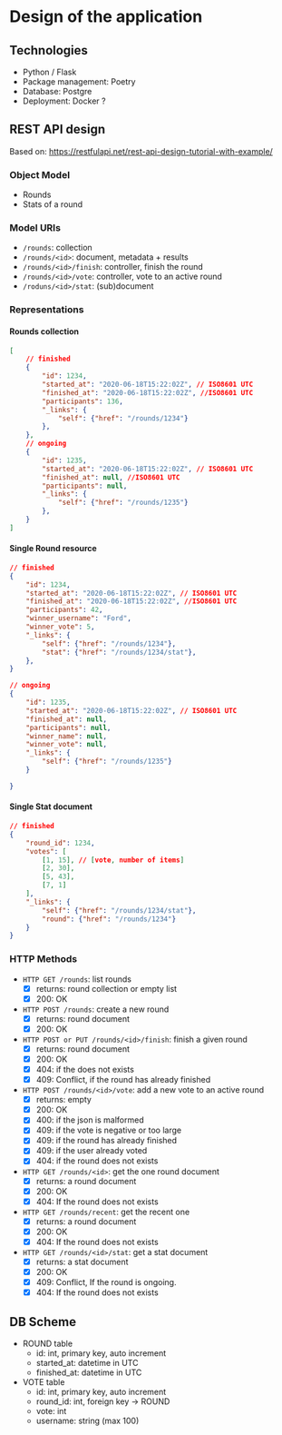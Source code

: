 # Design of the application

## Technologies

- Python / Flask
- Package management: Poetry
- Database: Postgre
- Deployment: Docker ?

## REST API design

Based on: https://restfulapi.net/rest-api-design-tutorial-with-example/

### Object Model

- Rounds
- Stats of a round

### Model URIs

- `/rounds`: collection
- `/rounds/<id>`: document, metadata + results
- `/rounds/<id>/finish`: controller, finish the round
- `/rounds/<id>/vote`: controller, vote to an active round
- `/roduns/<id>/stat`: (sub)document

### Representations

#### Rounds collection

```json
[
    // finished
    {
        "id": 1234,
        "started_at": "2020-06-18T15:22:02Z", // ISO8601 UTC
        "finished_at": "2020-06-18T15:22:02Z", //ISO8601 UTC
        "participants": 136,
        "_links": {
            "self": {"href": "/rounds/1234"}
        },
    },
    // ongoing
    {
        "id": 1235,
        "started_at": "2020-06-18T15:22:02Z", // ISO8601 UTC
        "finished_at": null, //ISO8601 UTC
        "participants": null,
        "_links": {
            "self": {"href": "/rounds/1235"}
        },
    }
]
```

#### Single Round resource

```json
// finished
{
    "id": 1234,
    "started_at": "2020-06-18T15:22:02Z", // ISO8601 UTC
    "finished_at": "2020-06-18T15:22:02Z", //ISO8601 UTC
    "participants": 42,
    "winner_username": "Ford",
    "winner_vote": 5,
    "_links": {
        "self": {"href": "/rounds/1234"},
        "stat": {"href": "/rounds/1234/stat"},
    },
}
```

```json
// ongoing
{
    "id": 1235,
    "started_at": "2020-06-18T15:22:02Z", // ISO8601 UTC
    "finished_at": null,
    "participants": null,
    "winner_name": null,
    "winner_vote": null,
    "_links": {
        "self": {"href": "/rounds/1235"}
    }

}
```

#### Single Stat document

```json
// finished 
{
    "round_id": 1234,
    "votes": [
        [1, 15], // [vote, number of items]
        [2, 30],
        [5, 43],
        [7, 1]
    ],
    "_links": {
        "self": {"href": "/rounds/1234/stat"},
        "round": {"href": "/rounds/1234"}
    }
}
```

### HTTP Methods

- `HTTP GET /rounds`: list rounds
  - [x] returns: round collection or empty list
  - [x] 200: OK
- `HTTP POST /rounds`: create a new round
  - [x] returns: round document
  - [x] 200: OK
- `HTTP POST or PUT /rounds/<id>/finish`: finish a given round
  - [x] returns: round document
  - [x] 200: OK
  - [x] 404: if the <id> does not exists
  - [x] 409: Conflict, if the round has already finished
- `HTTP POST /rounds/<id>/vote`: add a new vote to an active round
  - [x] returns: empty
  - [x] 200: OK
  - [x] 400: if the json is malformed
  - [x] 409: if the vote is negative or too large
  - [x] 409: if the round has already finished
  - [x] 409: if the user already voted
  - [x] 404: if the round does not exists
- `HTTP GET /rounds/<id>`: get the one round document
  - [x] returns: a round document
  - [x] 200: OK
  - [x] 404: If the round does not exists
- `HTTP GET /rounds/recent`: get the recent one
  - [x] returns: a round document
  - [x] 200: OK
  - [x] 404: If the round does not exists
- `HTTP GET /rounds/<id>/stat`: get a stat document
  - [x] returns: a stat document
  - [x] 200: OK
  - [x] 409: Conflict, If the round is ongoing.
  - [x] 404: If the round does not exists

## DB Scheme

- ROUND table
  - id: int, primary key, auto increment
  - started_at: datetime in UTC
  - finished_at: datetime in UTC
- VOTE table
  - id: int, primary key, auto increment
  - round_id: int, foreign key -> ROUND
  - vote: int
  - username: string (max 100)
